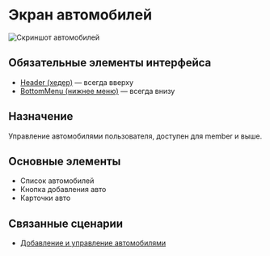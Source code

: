 # Экран автомобилей

![Скриншот автомобилей](../../../ref/cars.png)

## Обязательные элементы интерфейса
- [Header (хедер)](../COMPONENTS/Header.md) — всегда вверху
- [BottomMenu (нижнее меню)](../COMPONENTS/BottomMenu.md) — всегда внизу

## Назначение
Управление автомобилями пользователя, доступен для member и выше.

## Основные элементы
- Список автомобилей
- Кнопка добавления авто
- Карточки авто

## Связанные сценарии
- [Добавление и управление автомобилями](../../USER_FLOWS/03_car_management.md) 